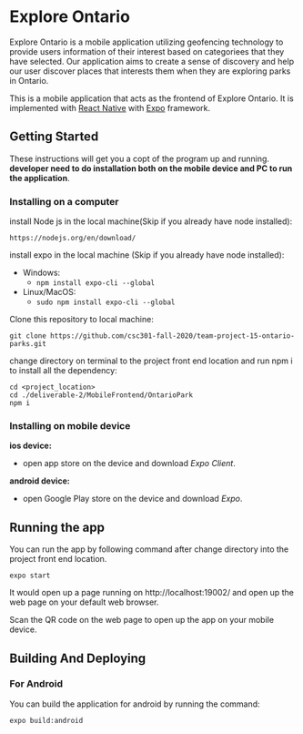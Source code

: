 # Explore Ontario
Explore Ontario is a mobile application utilizing geofencing technology to provide users information of their interest based on categoriees that they have selected. Our application aims to create a sense of discovery and help our user discover places that interests them when they are exploring parks in Ontario.

This is a mobile application that acts as the frontend of Explore Ontario. It is implemented with [React Native](https://reactnative.dev/) with [Expo](https://docs.expo.io/) framework.

## Getting Started

These instructions will get you a copt of the program up and running.
**developer need to do installation both on the mobile device and PC to run the application**.

### Installing on a computer
install Node js in the local machine(Skip if you already have node installed):
```
https://nodejs.org/en/download/
```
install expo in the local machine (Skip if you already have node installed):
 * Windows:
    * `npm install expo-cli --global`
  * Linux/MacOS:
    * `sudo npm install expo-cli --global`

Clone this repository to local machine:
```
git clone https://github.com/csc301-fall-2020/team-project-15-ontario-parks.git
```
change directory on terminal to the project front end location and run npm i to install all the dependency:
```
cd <project_location>
cd ./deliverable-2/MobileFrontend/OntarioPark
npm i
```

### Installing on mobile device
**ios device:**
  - open app store on the device and download *Expo Client*.

**android device:**
  - open Google Play store on the device and download *Expo*.

## Running the app
You can run the app by following command after change directory into the project front end location.

```
expo start
```
It would open up a page running on http://localhost:19002/ and open up the web page on your default web browser.

Scan the QR code on the web page to open up the app on your mobile device.

## Building And Deploying

### For Android
You can build the application for android by running the command:
```
expo build:android
```
